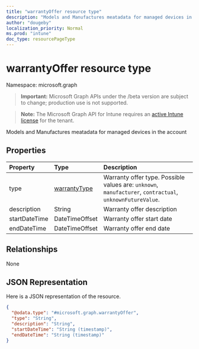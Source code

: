 ```yaml
---
title: "warrantyOffer resource type"
description: "Models and Manufactures meatadata for managed devices in the account"
author: "dougeby"
localization_priority: Normal
ms.prod: "intune"
doc_type: resourcePageType
---
```


# warrantyOffer resource type

Namespace: microsoft.graph

> **Important:** Microsoft Graph APIs under the /beta version are subject to change; production use is not supported.

> **Note:** The Microsoft Graph API for Intune requires an [active Intune license](https://go.microsoft.com/fwlink/?linkid=839381) for the tenant.

Models and Manufactures meatadata for managed devices in the account

## Properties
|Property|Type|Description|
|:---|:---|:---|
|type|[warrantyType](../resources/intune-devices-warrantytype.md)|Warranty offer type. Possible values are: `unknown`, `manufacturer`, `contractual`, `unknownFutureValue`.|
|description|String|Warranty offer description|
|startDateTime|DateTimeOffset|Warranty offer start date|
|endDateTime|DateTimeOffset|Warranty offer end date|

## Relationships
None

## JSON Representation
Here is a JSON representation of the resource.
<!-- {
  "blockType": "resource",
  "@odata.type": "microsoft.graph.warrantyOffer"
}
-->
``` json
{
  "@odata.type": "#microsoft.graph.warrantyOffer",
  "type": "String",
  "description": "String",
  "startDateTime": "String (timestamp)",
  "endDateTime": "String (timestamp)"
}
```




